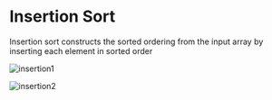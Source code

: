 # Insertion Sort

Insertion sort constructs the sorted ordering from the input array by inserting each element in sorted order

![insertion1](http://i.imgur.com/v1MXUrn.png)

![insertion2](http://i.imgur.com/o7M4W8r.png)
